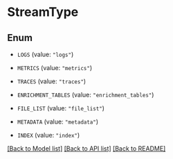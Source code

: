 # StreamType

## Enum


* `LOGS` (value: `"logs"`)

* `METRICS` (value: `"metrics"`)

* `TRACES` (value: `"traces"`)

* `ENRICHMENT_TABLES` (value: `"enrichment_tables"`)

* `FILE_LIST` (value: `"file_list"`)

* `METADATA` (value: `"metadata"`)

* `INDEX` (value: `"index"`)


[[Back to Model list]](../README.md#documentation-for-models) [[Back to API list]](../README.md#documentation-for-api-endpoints) [[Back to README]](../README.md)


